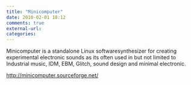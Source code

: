 ```yaml
---
title: "Minicomputer"
date: 2010-02-01 18:12
comments: true
external-url:
categories:
---
```

Minicomputer is a standalone Linux softwaresynthesizer for creating experimental electronic sounds as its often used in but not limited to Industrial music, IDM, EBM, Glitch, sound design and minimal electronic.

<http://minicomputer.sourceforge.net/>
